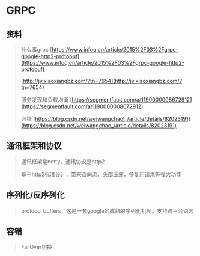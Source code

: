 # GRPC

## 资料

> 什么事grpc [https://www.infoq.cn/article/2015%2F03%2Fgrpc-google-http2-protobuf](https://www.infoq.cn/article/2015%2F03%2Fgrpc-google-http2-protobuf)
>
> [http://jy.xiaoxiangbz.com/?tn=7654](http://jy.xiaoxiangbz.com/?tn=7654)
>
> 服务发现和负载均衡 [https://segmentfault.com/a/1190000008672912](https://segmentfault.com/a/1190000008672912)
>
> 容错 [https://blog.csdn.net/weiwangchao\_/article/details/82023191](https://blog.csdn.net/weiwangchao_/article/details/82023191)

## 通讯框架和协议

> 通讯框架是netty，通讯协议是http2
>
> 基于http2标准设计，带来双向流，头部压缩，多复用请求等强大功能

## 序列化/反序列化

> protocol buffers，这是一套google的成熟的序列化机制。支持跨平台语言

## 容错

> FailOver切换



